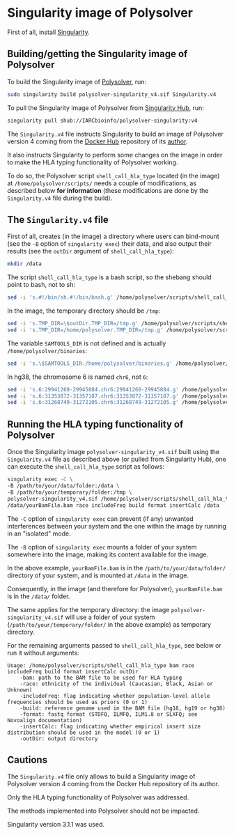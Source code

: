 # Singularity image of Polysolver

First of all, install [Singularity](https://www.sylabs.io/singularity).

## Building/getting the Singularity image of Polysolver

To build the Singularity image of [Polysolver](https://hub.docker.com/r/sachet/polysolver), run:

```bash
sudo singularity build polysolver-singularity_v4.sif Singularity.v4
```

To pull the Singularity image of Polysolver from [Singularity Hub](https://singularity-hub.org/collections/2862), run:

```bash
singularity pull shub://IARCbioinfo/polysolver-singularity:v4
```

The `Singularity.v4` file instructs Singularity to build an image of Polysolver version 4 coming from the [Docker Hub](https://hub.docker.com) repository of its [author](https://hub.docker.com/u/sachet).

It also instructs Singularity to perform some changes on the image in order to make the HLA typing functionality of Polysolver working.

To do so, the Polysolver script `shell_call_hla_type` located (in the image) at `/home/polysolver/scripts/` needs a couple of modifications, as described below **for information** (these modifications are done by the `Singularity.v4` file during the build).

## The `Singularity.v4` file

First of all, creates (in the image) a directory where users can bind-mount (see the `-B` option of `singularity exec`) their data, and also output their results (see the `outDir` argument of `shell_call_hla_type`):

```bash
mkdir /data
```

The script `shell_call_hla_type` is a bash script, so the shebang should point to bash, not to sh:

```bash
sed -i 's.#!/bin/sh.#!/bin/bash.g' /home/polysolver/scripts/shell_call_hla_type
```

In the image, the temporary directory should be `/tmp`:

```bash
sed -i 's.TMP_DIR=\$outDir.TMP_DIR=/tmp.g' /home/polysolver/scripts/shell_call_hla_type
sed -i 's.TMP_DIR=/home/polysolver.TMP_DIR=/tmp.g' /home/polysolver/scripts/shell_call_hla_type
```

The variable `SAMTOOLS_DIR` is not defined and is actually `/home/polysolver/binaries`:

```bash
sed -i 's.\$SAMTOOLS_DIR./home/polysolver/binaries.g' /home/polysolver/scripts/shell_call_hla_type
```

In hg38, the chromosome 6 is named `chr6`, not `6`:

```bash
sed -i 's.6:29941260-29945884.chr6:29941260-29945884.g' /home/polysolver/scripts/shell_call_hla_type
sed -i 's.6:31353872-31357187.chr6:31353872-31357187.g' /home/polysolver/scripts/shell_call_hla_type
sed -i 's.6:31268749-31272105.chr6:31268749-31272105.g' /home/polysolver/scripts/shell_call_hla_type
```

## Running the HLA typing functionality of Polysolver

Once the Singularity image `polysolver-singularity_v4.sif` built using the `Singularity.v4` file as described above (or pulled from Singularity Hub), one can execute the `shell_call_hla_type` script as follows:

```bash
singularity exec -C \
-B /path/to/your/data/folder:/data \
-B /path/to/your/temporary/folder:/tmp \
polysolver-singularity_v4.sif /home/polysolver/scripts/shell_call_hla_type \
/data/yourBamFile.bam race includeFreq build format insertCalc /data
```

The `-C` option of `singularity exec` can prevent (if any) unwanted interferences between your system and the one within the image by running in an "isolated" mode.

The `-B` option of `singularity exec` mounts a folder of your system somewhere into the image, making its content available for the image.

In the above example, `yourBamFile.bam` is in the `/path/to/your/data/folder/` directory of your system, and is mounted at `/data` in the image.

Consequently, in the image (and therefore for Polysolver), `yourBamFile.bam` is in the `/data/` folder.

The same applies for the temporary directory: the image `polysolver-singularity_v4.sif` will use a folder of your system (`/path/to/your/temporary/folder/` in the above example) as temporary directory.

For the remaining arguments passed to `shell_call_hla_type`, see below or run it without arguments:

```
Usage: /home/polysolver/scripts/shell_call_hla_type bam race includeFreq build format insertCalc outDir
    -bam: path to the BAM file to be used for HLA typing
    -race: ethnicity of the individual (Caucasian, Black, Asian or Unknown)
    -includeFreq: flag indicating whether population-level allele frequencies should be used as priors (0 or 1)
    -build: reference genome used in the BAM file (hg18, hg19 or hg38)
    -format: fastq format (STDFQ, ILMFQ, ILM1.8 or SLXFQ; see Novoalign documentation)
    -insertCalc: flag indicating whether empirical insert size distribution should be used in the model (0 or 1)
    -outDir: output directory
```

## Cautions

The `Singularity.v4` file only allows to build a Singularity image of Polysolver version 4 coming from the Docker Hub repository of its author.

Only the HLA typing functionality of Polysolver was addressed.

The methods implemented into Polysolver should not be impacted.

Singularity version 3.1.1 was used.
